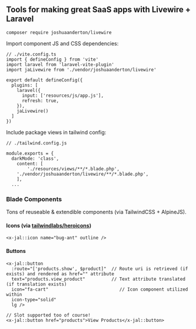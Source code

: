 ## Tools for making great SaaS apps with Livewire + Laravel

```
composer require joshuaanderton/livewire
```

Import component JS and CSS dependencies:
```
// ./vite.config.ts
import { defineConfig } from 'vite'
import laravel from 'laravel-vite-plugin'
import jaLivewire from './vendor/joshuaanderton/livewire'

export default defineConfig({
  plugins: [
    laravel({
      input: ['resources/js/app.js'],
      refresh: true,
    }),
    jaLivewire()
  ]
})
```

Include package views in tailwind config:
```
// ./tailwind.config.js

module.exports = {
  darkMode: 'class',
	content: [
		'./resources/views/**/*.blade.php',
    './vendor/joshuaanderton/livewire/**/*.blade.php',
	],
  ...
```

### Blade Components
Tons of reuseable & extendible components (via TailwindCSS + AlpineJS).

#### Icons (via [tailwindlabs/heroicons](https://github.com/tailwindlabs/heroicons))
```
<x-jal::icon name="bug-ant" outline />
```

#### Buttons
```
<x-jal::button
  :route="['products.show', $product]"  // Route uri is retrieved (if exists) and rendered as href="" attribute
  text="products.view_product"          // Text attribute translated (if translation exists)
  icon="fa-cart"                           // Icon component utilized within
  icon-type="solid"
  lg />

// Slot supported too of course!
<x-jal::button href="products">View Products</x-jal::button>
```
